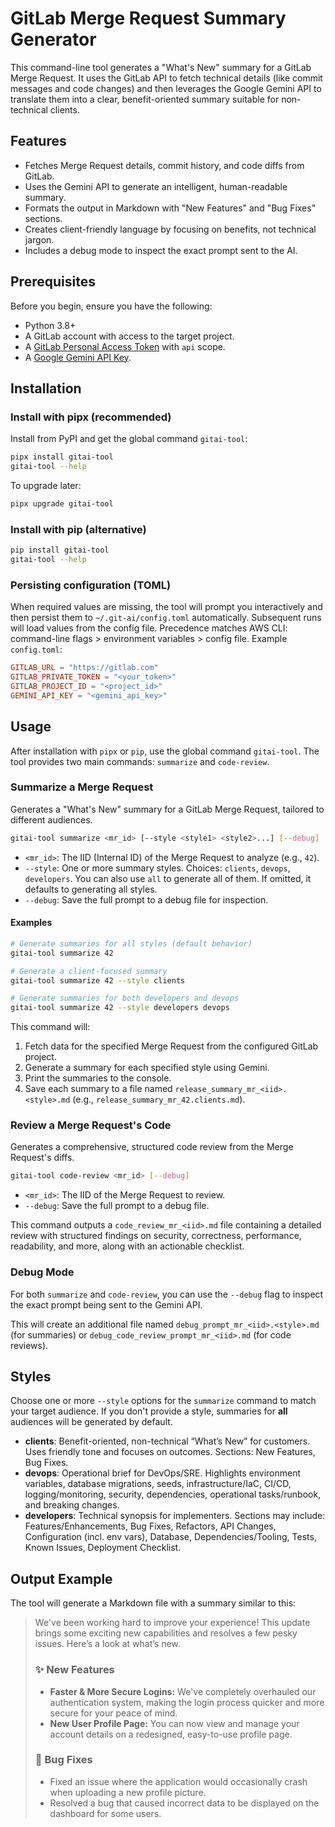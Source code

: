 # GitLab Merge Request Summary Generator

This command-line tool generates a "What's New" summary for a GitLab Merge Request. It uses the GitLab API to fetch technical details (like commit messages and code changes) and then leverages the Google Gemini API to translate them into a clear, benefit-oriented summary suitable for non-technical clients.

## Features

-   Fetches Merge Request details, commit history, and code diffs from GitLab.
-   Uses the Gemini API to generate an intelligent, human-readable summary.
-   Formats the output in Markdown with "New Features" and "Bug Fixes" sections.
-   Creates client-friendly language by focusing on benefits, not technical jargon.
-   Includes a debug mode to inspect the exact prompt sent to the AI.

## Prerequisites

Before you begin, ensure you have the following:

-   Python 3.8+
-   A GitLab account with access to the target project.
-   A [GitLab Personal Access Token](https://docs.gitlab.com/ee/user/profile/personal_access_tokens.html) with `api` scope.
-   A [Google Gemini API Key](https://ai.google.dev/gemini-api/docs/api-key).

## Installation

### Install with pipx (recommended)

Install from PyPI and get the global command `gitai-tool`:

```bash
pipx install gitai-tool
gitai-tool --help
```

To upgrade later:

```bash
pipx upgrade gitai-tool
```

### Install with pip (alternative)

```bash
pip install gitai-tool
gitai-tool --help
```

### Persisting configuration (TOML)

When required values are missing, the tool will prompt you interactively and then persist them to `~/.git-ai/config.toml` automatically. Subsequent runs will load values from the config file. Precedence matches AWS CLI: command-line flags > environment variables > config file. Example `config.toml`:

```toml
GITLAB_URL = "https://gitlab.com"
GITLAB_PRIVATE_TOKEN = "<your_token>"
GITLAB_PROJECT_ID = "<project_id>"
GEMINI_API_KEY = "<gemini_api_key>"
```

## Usage

After installation with `pipx` or `pip`, use the global command `gitai-tool`. The tool provides two main commands: `summarize` and `code-review`.

### Summarize a Merge Request

Generates a "What's New" summary for a GitLab Merge Request, tailored to different audiences.

```bash
gitai-tool summarize <mr_id> [--style <style1> <style2>...] [--debug]
```

-   `<mr_id>`: The IID (Internal ID) of the Merge Request to analyze (e.g., `42`).
-   `--style`: One or more summary styles. Choices: `clients`, `devops`, `developers`. You can also use `all` to generate all of them. If omitted, it defaults to generating all styles.
-   `--debug`: Save the full prompt to a debug file for inspection.

#### Examples

```bash
# Generate summaries for all styles (default behavior)
gitai-tool summarize 42

# Generate a client-focused summary
gitai-tool summarize 42 --style clients

# Generate summaries for both developers and devops
gitai-tool summarize 42 --style developers devops
```

This command will:
1.  Fetch data for the specified Merge Request from the configured GitLab project.
2.  Generate a summary for each specified style using Gemini.
3.  Print the summaries to the console.
4.  Save each summary to a file named `release_summary_mr_<iid>.<style>.md` (e.g., `release_summary_mr_42.clients.md`).

### Review a Merge Request's Code

Generates a comprehensive, structured code review from the Merge Request's diffs.

```bash
gitai-tool code-review <mr_id> [--debug]
```

-   `<mr_id>`: The IID of the Merge Request to review.
-   `--debug`: Save the full prompt to a debug file.

This command outputs a `code_review_mr_<iid>.md` file containing a detailed review with structured findings on security, correctness, performance, readability, and more, along with an actionable checklist.

### Debug Mode

For both `summarize` and `code-review`, you can use the `--debug` flag to inspect the exact prompt being sent to the Gemini API.

This will create an additional file named `debug_prompt_mr_<iid>.<style>.md` (for summaries) or `debug_code_review_prompt_mr_<iid>.md` (for code reviews).

## Styles

Choose one or more `--style` options for the `summarize` command to match your target audience. If you don't provide a style, summaries for **all** audiences will be generated by default.

-   **clients**: Benefit-oriented, non-technical “What’s New” for customers. Uses friendly tone and focuses on outcomes. Sections: New Features, Bug Fixes.
-   **devops**: Operational brief for DevOps/SRE. Highlights environment variables, database migrations, seeds, infrastructure/IaC, CI/CD, logging/monitoring, security, dependencies, operational tasks/runbook, and breaking changes.
-   **developers**: Technical synopsis for implementers. Sections may include: Features/Enhancements, Bug Fixes, Refactors, API Changes, Configuration (incl. env vars), Database, Dependencies/Tooling, Tests, Known Issues, Deployment Checklist.

## Output Example

The tool will generate a Markdown file with a summary similar to this:

> We've been working hard to improve your experience! This update brings some exciting new capabilities and resolves a few pesky issues. Here’s a look at what’s new.
>
> ### ✨ New Features
>
> -   **Faster & More Secure Logins:** We've completely overhauled our authentication system, making the login process quicker and more secure for your peace of mind.
> -   **New User Profile Page:** You can now view and manage your account details on a redesigned, easy-to-use profile page.
>
> ### 🐛 Bug Fixes
>
> -   Fixed an issue where the application would occasionally crash when uploading a new profile picture.
> -   Resolved a bug that caused incorrect data to be displayed on the dashboard for some users. 